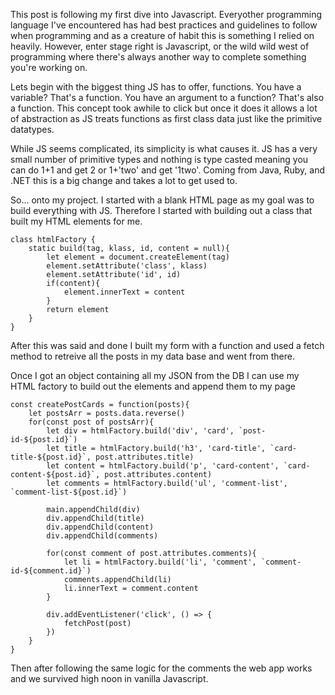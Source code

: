 This post is following my first dive into Javascript. Everyother programming language I've encountered has had best practices and guidelines to follow when programming and as a creature of habit this is something I relied on heavily. However, enter stage right is Javascript, or the wild wild west of programming where there's always another way to complete something you're working on.

Lets begin with the biggest thing JS has to offer, functions. You have a variable? That's a function. You have an argument to a function? That's also a function. This concept took awhile to click but once it does it allows a lot of abstraction as JS treats functions as first class data just like the primitive datatypes.

While JS seems complicated, its simplicity is what causes it. JS has a very small number of primitive types and nothing is type casted meaning you can do 1+1 and get 2 or 1+'two' and get '1two'. Coming from Java, Ruby, and .NET this is a big change and takes a lot to get used to.

So... onto my project. I started with a blank HTML page as my goal was to build everything with JS. Therefore I started with building out a class that built my HTML elements for me.

```
class htmlFactory {
    static build(tag, klass, id, content = null){
        let element = document.createElement(tag)
        element.setAttribute('class', klass)
        element.setAttribute('id', id)
        if(content){
            element.innerText = content
        }
        return element
    }
}
```

After this was said and done I built my form with a function and used a fetch method to retreive all the posts in my data base and went from there.

Once I got an object containing all my JSON from the DB I can use my HTML factory to build out the elements and append them to my page

```
const createPostCards = function(posts){
    let postsArr = posts.data.reverse()
    for(const post of postsArr){
        let div = htmlFactory.build('div', 'card', `post-id-${post.id}`)
        let title = htmlFactory.build('h3', 'card-title', `card-title-${post.id}`, post.attributes.title)
        let content = htmlFactory.build('p', 'card-content', `card-content-${post.id}`, post.attributes.content)
        let comments = htmlFactory.build('ul', 'comment-list', `comment-list-${post.id}`)

        main.appendChild(div)
        div.appendChild(title)
        div.appendChild(content)
        div.appendChild(comments)

        for(const comment of post.attributes.comments){
            let li = htmlFactory.build('li', 'comment', `comment-id-${comment.id}`)
            comments.appendChild(li)
            li.innerText = comment.content
        }

        div.addEventListener('click', () => {
            fetchPost(post)
        })
    }
}
```

Then after following the same logic for the comments the web app works and we survived high noon in vanilla Javascript.
